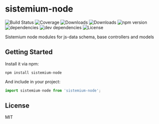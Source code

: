 # sistemium-node

![Build Status](https://img.shields.io/travis/Albertik/sistemium-node.svg)
![Coverage](https://img.shields.io/coveralls/Albertik/sistemium-node.svg)
![Downloads](https://img.shields.io/npm/dm/sistemium-node.svg)
![Downloads](https://img.shields.io/npm/dt/sistemium-node.svg)
![npm version](https://img.shields.io/npm/v/sistemium-node.svg)
![dependencies](https://img.shields.io/david/Albertik/sistemium-node.svg)
![dev dependencies](https://img.shields.io/david/dev/Albertik/sistemium-node.svg)
![License](https://img.shields.io/npm/l/sistemium-node.svg)

Sistemium node modules for js-data schema, base controllers and models

## Getting Started

Install it via npm:

```shell
npm install sistemium-node
```

And include in your project:

```javascript
import sistemium-node from 'sistemium-node';
```

## License

MIT
